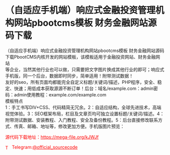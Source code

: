 # （自适应手机端）响应式金融投资管理机构网站pbootcms模板 财务金融网站源码下载

（自适应手机端）响应式金融投资管理机构网站pbootcms模板 财务金融网站源码下载PbootCMS内核开发的网站模板，该模板适用于金融投资网站、财务金融网站<br>等企业，当然其他行业也可以做，只需要把文字图片换成其他行业的即可；响应式手机版，同一个后台，数据即时同步，简单适用！附带测试数据！<br>友好的seo，所有页面均都能完全自定义标题/关键词/描述，PHP程序，安全、稳定、快速；用低成本获取源源不断订单！后台：域名/example.com：admin密码：admin使用教程：example.com/example.com<br>模板特点<br>1：手工书写DIV+CSS、代码精简无冗余。2：自适应结构，全球先进技术，高端视觉体验。3：SEO框架布局，栏目及文章页均可独立设置标题/关键词/描述。4：附带测试数据、安装教程、入门教程、安全及备份教程。5：后台直接修改联系方式、传真、邮箱、地址等，修改更加方便。手机版图片预览：<br>


<p style="color: red;">源代码下载地址：<a href="https://mega-file.org/kJWJf" style="color: red;">https://mega-file.org/kJWJf</a></p><p style="color: red;"><img src="https://cdn-icons-png.flaticon.com/512/2111/2111646.png" alt="Telegram Icon" style="width: 16px; vertical-align: middle; margin-right: 5px;">Telegram:<a href="https://t.me/official_sourcecode" style="color: red;">@official_sourcecode</a></p>